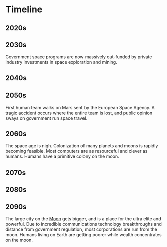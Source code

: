# Timeline

## 2020s

## 2030s

Government space programs are now massively out-funded by private industry investments in space exploration and mining.

## 2040s

## 2050s

First human team walks on Mars sent by the European Space Agency. A tragic accident occurs where the entire team is lost, and public opinion sways on government run space travel.

## 2060s
The space age is nigh. Colonization of many planets and moons is rapidly becoming feasible. Most computers are as resourceful and clever as humans. Humans have a primitive colony on the moon.

## 2070s

## 2080s

## 2090s

The large city on the [Moon](/locations/moon.md) gets bigger, and is a place for the ultra elite and powerful. Due to incredible communications technology breakthroughs and distance from government regulation, most corporations are run from the moon. Humans living on Earth are getting poorer while wealth concentrates on the moon.
